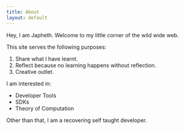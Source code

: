 ```yaml
---
title: About
layout: default
---
```


Hey, I am Japheth. Welcome to my little corner of the wild wide web.

This site serves the following purposes:

1. Share what I have learnt.
2. Reflect because no learning happens without reflection.
3. Creative outlet.

I am interested in:

- Developer Tools
- SDKs
- Theory of Computation

Other than that, I am a recovering self taught developer.
